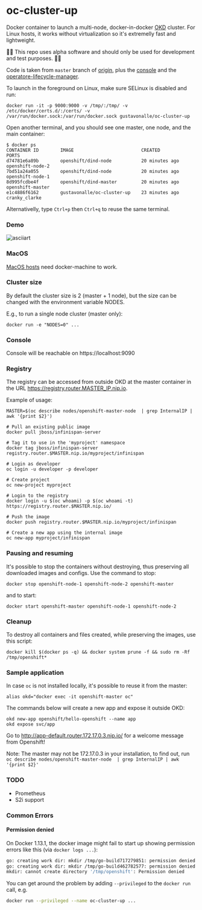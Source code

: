 # oc-cluster-up


Docker container to launch a multi-node, docker-in-docker [OKD](https://okd.io) cluster. For Linux hosts, it works without virtualization so it's extremelly fast and lightweight. 


:rotating_light::rotating_light: This repo uses alpha software and should only be used for development and test purposes. :rotating_light::rotating_light:

Code is taken from ```master``` branch of [origin](github.com/openshift/origin), plus the [console](github.com/openshift/console) and the [operatore-lifecycle-manager](https://github.com/operator-framework/operator-lifecycle-manager).

To launch in the foreground on Linux, make sure SELinux is disabled and run:

```
docker run -it -p 9000:9000 -v /tmp/:/tmp/ -v /etc/docker/certs.d/:/certs/ -v /var/run/docker.sock:/var/run/docker.sock gustavonalle/oc-cluster-up
```

Open another terminal, and you should see one master, one node, and the main container:

```
$ docker ps
CONTAINER ID        IMAGE                         CREATED             PORTS         
d74781e6a89b        openshift/dind-node           20 minutes ago     openshift-node-2
7bd51a24a055        openshift/dind-node           20 minutes ago     openshift-node-1
8d995fcdbe4f        openshift/dind-master         20 minutes ago     openshift-master
e1c4886f6162        gustavonalle/oc-cluster-up    23 minutes ago     cranky_clarke

```

Alternativelly, type ```Ctrl+p``` then ```Ctrl+q``` to reuse the same terminal.

### Demo

![asciiart](https://github.com/gustavonalle/oc-cluster-up/raw/master/demo.gif)


### MacOS

[MacOS hosts](README-macos.md) need docker-machine to work.

### Cluster size

By default the cluster size is 2 (master + 1 node), but the size can be changed with the environment variable NODES.


E.g., to run a single node cluster (master only):

```
docker run -e "NODES=0" ...
```

### Console

Console will be reachable on https://localhost:9090

### Registry

The registry can be accessed from outside OKD at the master container in the URL https://registry.router.MASTER_IP.nip.io.

Example of usage:

```
MASTER=$(oc describe nodes/openshift-master-node  | grep InternalIP | awk '{print $2}')

# Pull an existing public image
docker pull jboss/infinispan-server

# Tag it to use in the 'myproject' namespace
docker tag jboss/infinispan-server registry.router.$MASTER.nip.io/myproject/infinispan

# Login as developer
oc login -u developer -p developer

# Create project
oc new-project myproject

# Login to the registry
docker login -u $(oc whoami) -p $(oc whoami -t) https://registry.router.$MASTER.nip.io/

# Push the image
docker push registry.router.$MASTER.nip.io/myproject/infinispan

# Create a new app using the internal image
oc new-app myproject/infinispan
```

### Pausing and resuming

It's possible to stop the containers without destroying, thus preserving all downloaded images and configs. Use the command to stop:

```
docker stop openshift-node-1 openshift-node-2 openshift-master
```

and to start:
```
docker start openshift-master openshift-node-1 openshift-node-2
```

### Cleanup

To destroy all containers and files created, while preserving the images, use this script:

```
docker kill $(docker ps -q) && docker system prune -f && sudo rm -Rf /tmp/openshift*
```

### Sample application

In case ```oc``` is not installed locally, it's possible to reuse it from the master:

```
alias okd="docker exec -it openshift-master oc"
```

The commands below will create a new app and expose it outside OKD:

```
okd new-app openshift/hello-openshift --name app
okd expose svc/app
```

Go to http://app-default.router.172.17.0.3.nip.io/ for a welcome message from Openshift!

Note: The master may not be 172.17.0.3 in your installation, to find out, run ```oc describe nodes/openshift-master-node  | grep InternalIP | awk '{print $2}'```


### TODO

* Prometheus
* S2i support


### Common Errors

#### Permission denied

On Docker 1.13.1, the docker image might fail to start up showing permission errors like this (via `docker logs ...`):

```bash
go: creating work dir: mkdir /tmp/go-build717279851: permission denied
go: creating work dir: mkdir /tmp/go-build462782577: permission denied
mkdir: cannot create directory '/tmp/openshift': Permission denied
```

You can get around the problem by adding `--privileged` to the `docker run` call, e.g.

```bash
docker run --privileged --name oc-cluster-up ...
```
